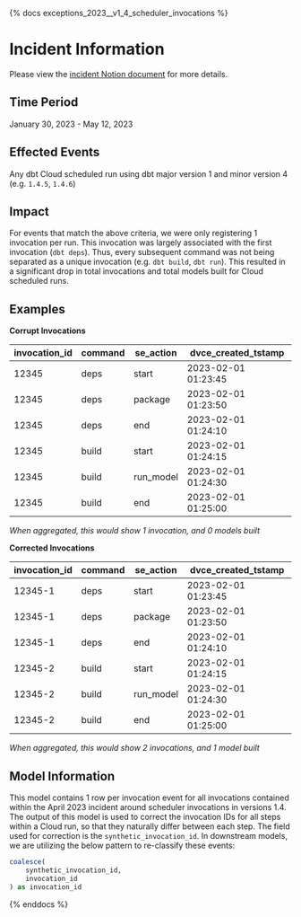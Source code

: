 {% docs exceptions_2023__v1_4_scheduler_invocations %}
# Incident Information
Please view the [incident Notion document](https://www.notion.so/dbtlabs/Declining-invocations-investigation-99924f70801042049d410898723be7dd?pvs=4) for more details.
## Time Period
January 30, 2023 - May 12, 2023
## Effected Events
Any dbt Cloud scheduled run using dbt major version 1 and minor version 4 (e.g. `1.4.5`, `1.4.6`)

## Impact
For events that match the above criteria, we were only registering 1 invocation per run. This invocation was largely associated with the first invocation (`dbt deps`). Thus, every subsequent command was not being separated as a unique invocation (e.g. `dbt build`, `dbt run`). This resulted in a significant drop in total invocations and total models built for Cloud scheduled runs.

## Examples
**Corrupt Invocations**

| invocation_id | command | se_action | dvce_created_tstamp |
| ------------- | ------- | --------- | ------------------- |
| 12345         | deps    | start     | 2023-02-01 01:23:45 |
| 12345         | deps    | package   | 2023-02-01 01:23:50 |
| 12345         | deps    | end       | 2023-02-01 01:24:10 |
| 12345         | build   | start     | 2023-02-01 01:24:15 |
| 12345         | build   | run_model | 2023-02-01 01:24:30 |
| 12345         | build   | end       | 2023-02-01 01:25:00 |

*When aggregated, this would show 1 invocation, and 0 models built*

**Corrected Invocations**

| invocation_id | command | se_action | dvce_created_tstamp |
| ------------- | ------- | --------- | ------------------- |
| 12345-1       | deps    | start     | 2023-02-01 01:23:45 |
| 12345-1       | deps    | package   | 2023-02-01 01:23:50 |
| 12345-1       | deps    | end       | 2023-02-01 01:24:10 |
| 12345-2       | build   | start     | 2023-02-01 01:24:15 |
| 12345-2       | build   | run_model | 2023-02-01 01:24:30 |
| 12345-2       | build   | end       | 2023-02-01 01:25:00 |

*When aggregated, this would show 2 invocations, and 1 model built*
## Model Information
This model contains 1 row per invocation event for all invocations contained within the April 2023 incident around scheduler invocations in versions 1.4. The output of this model is used to correct the invocation IDs for all steps within a Cloud run, so that they naturally differ between each step. The field used for correction is the `synthetic_invocation_id`. In downstream models, we are utilizing the below pattern to re-classify these events:  

```sql
coalesce(
    synthetic_invocation_id,
    invocation_id
) as invocation_id
```
{% enddocs %}